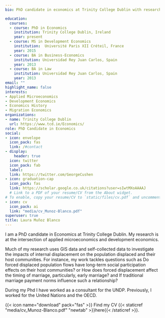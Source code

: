 ```yaml
---
bio: PhD candidate in economics at Trinity College Dublin with research interests in applied microeconomics and development economics. 

education:
  courses:
  - course: PhD in Economics
    institution: Trinity College Dublin, Ireland
    year: present
  - course: MS in Development Economics
    institution:  Université Paris XII Créteil, France
    year: 2015  
  - course: BA in Business-Economics
    institution: Universidad Rey Juan Carlos, Spain
    year: 2013
  - course: BA in Law
    institution: Universidad Rey Juan Carlos, Spain
    year: 2013
email: ""
highlight_name: false
interests:
- Applied Microeconomics
- Development Economics
- Economics History
- Migration Economics
organizations:
- name: Trinity College Dublin
  url: https://www.tcd.ie/Economics/
role: PhD Candidate in Economics
social:
- icon: envelope
  icon_pack: fas
  link: /#contact
- display:
    header: true
  icon: twitter
  icon_pack: fab
  label: 
  link: https://twitter.com/GeorgeCushen
- icon: graduation-cap
  icon_pack: fas
  link: https://scholar.google.co.uk/citations?user=sIwtMXoAAAAJ
  # Link to a PDF of your resume/CV from the About widget.
# To enable, copy your resume/CV to `static/files/cv.pdf` and uncomment the lines below.
- icon: cv
  icon_pack: ai
  link: "media/cv_Munoz-Blanco.pdf"
superuser: true
title: Laura Muñoz Blanco
---
```


I am a PhD candidate in Economics at Trinity College Dublin. My research is at the intersection of applied microeconomics and development economics. 

Much of my research uses GIS data and self-collected data to investigate the impacts of internal displacement on the population displaced and their host communities. For instance, my work tackles questions such as Do forced displaced population flows have long-term social participation effects on their host communities? or How does forced displacement affect the timing of marriage, particularly, early marriage? and If traditional marriage payment norms influence such a relationship? 

During my Phd I have worked as a consultant for the UNDP. Previously, I worked for the United Nations and the OECD.

{{< icon name="download" pack="fas" >}} Find my CV {{< staticref "media/cv_Munoz-Blanco.pdf" "newtab" >}}here{{< /staticref >}}.
